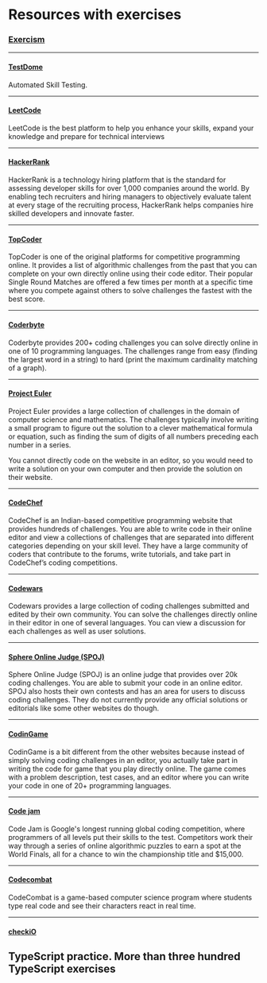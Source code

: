 # Resources with exercises

### [Exercism](https://exercism.io/)

---

#### [TestDome](https://www.testdome.com/)
Automated Skill Testing.

---


#### [LeetCode](https://leetcode.com/)
LeetCode is the best platform to help you enhance your skills, expand your knowledge and prepare for technical interviews

---

#### [HackerRank](https://www.hackerrank.com/)
HackerRank is a technology hiring platform that is the standard for assessing developer skills for over 1,000 companies around the world. By enabling tech recruiters and hiring managers to objectively evaluate talent at every stage of the recruiting process, HackerRank helps companies hire skilled developers and innovate faster.

---

#### [TopCoder](https://www.topcoder.com/challenges/)
TopCoder is one of the original platforms for competitive programming online. It provides a list of algorithmic challenges from the past that you can complete on your own directly online using their code editor. Their popular Single Round Matches are offered a few times per month at a specific time where you compete against others to solve challenges the fastest with the best score.

---
#### [Coderbyte](https://www.coderbyte.com/)
Coderbyte provides 200+ coding challenges you can solve directly online in one of 10 programming languages. The challenges range from easy (finding the largest word in a string) to hard (print the maximum cardinality matching of a graph).

---

#### [Project Euler](https://projecteuler.net/)
Project Euler provides a large collection of challenges in the domain of computer science and mathematics. The challenges typically involve writing a small program to figure out the solution to a clever mathematical formula or equation, such as finding the sum of digits of all numbers preceding each number in a series.

You cannot directly code on the website in an editor, so you would need to write a solution on your own computer and then provide the solution on their website.

---

#### [CodeChef](https://www.codechef.com/)
CodeChef is an Indian-based competitive programming website that provides hundreds of challenges. You are able to write code in their online editor and view a collections of challenges that are separated into different categories depending on your skill level. They have a large community of coders that contribute to the forums, write tutorials, and take part in CodeChef’s coding competitions.

---

#### [Codewars](https://www.codewars.com/)
Codewars provides a large collection of coding challenges submitted and edited by their own community. You can solve the challenges directly online in their editor in one of several languages. You can view a discussion for each challenges as well as user solutions.

---

#### [Sphere Online Judge (SPOJ)](https://www.spoj.com/)
Sphere Online Judge (SPOJ) is an online judge that provides over 20k coding challenges. You are able to submit your code in an online editor. SPOJ also hosts their own contests and has an area for users to discuss coding challenges. They do not currently provide any official solutions or editorials like some other websites do though.

---

#### [CodinGame](https://www.codingame.com/start)
CodinGame is a bit different from the other websites because instead of simply solving coding challenges in an editor, you actually take part in writing the code for game that you play directly online. The game comes with a problem description, test cases, and an editor where you can write your code in one of 20+ programming languages.

---

#### [Code jam](https://code.google.com/codejam/past-contests)
Code Jam is Google's longest running global coding competition, where programmers of all levels put their skills to the test. Competitors work their way through a series of online algorithmic puzzles to earn a spot at the World Finals, all for a chance to win the championship title and $15,000.

---

#### [Codecombat](https://codecombat.com/)
CodeCombat is a game-based computer science program where students type real code and see their characters react in real time.

---

#### [checkiO](https://js.checkio.org/)
TypeScript practice. More than three hundred TypeScript exercises
---


